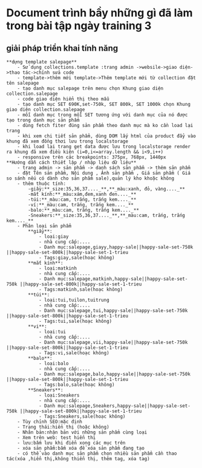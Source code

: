 # Document trình bầy những gì đã làm trong bài tập ngày training 3
## giải pháp triển khai tính năng
    **dựng template salepage**
        - Sử dụng collections.template :trang admin ->websile->giao diện->thao tác->chỉnh sửa code
        - template->thêm mới template->Thêm template mới từ collection đặt tên salepage
        - tạo danh mục salepage trên menu chọn Khung giao diện collection.salepage
        - code giao diện hiển thị theo mẫu
        - tạo danh mục SET 690K,set-750k, SET 800k, SET 1000k chọn Khung giao diện collection.salepage
        - mỗi danh mục trong mỗi SET tương ứng với danh mục của nó được tạo trong danh mục sản phẩm
        - dùng fetch fiter đúng sản phẩm theo danh mục mà ko cần load lại trang
        - khi xem chi tiết sản phẩm, dùng DOM lấy html của product đẩy vào khung đã xem đồng thơi lưu trong localstorage
        - khi load lại trang get data được lưu trong localstorage render ra khung đã xem điều kiện (i=0,i<=array.length && i<9,i++)
        - responsive trên các breakpoints: 375px, 768px, 1440px
    **Hướng dẫn cách thiết lập / nhập liệu dữ liệu**
        - trang admin -> sản phẩm -> danh sách sản phẩm -> thêm sản phẩm
        - đặt Tên sản phẩm, Nội dung , Ảnh sản phẩm , Giá sản phẩm ( Giá so sánh nếu có dành cho sản phẩm sale),quản lý kho khoặc không
        - thêm thuộc tính:
            -giầy:**_size:35,36,37...._**,**_màu:xanh, đỏ, vàng...._**
            -mắt kính:**_màu:xám,đem,xanh đen...._**
            -túi:**_màu:cam, trắng, trắng kem...._**
            -ví:**_màu:cam, trắng, trắng kem...._**
            -balo:**_màu:cam, trắng, trắng kem...._**
            -Sneakers:**_size:35,36,37...._**,**_màu:cam, trắng, trắng kem...._**
        - Phân loại sản phẩm
            **giầy**:
                - loại:giay
                - nhà cung cấp:....
                - Danh mục:salepage,giayy,happy-sale||happy-sale-set-750k ||happy-sale-set-800k||happy-sale-set-1-trieu
                - Tags:giay,sale(hoạc không)
            **mắt kính**:
                - loại:matkinh
                - nhà cung cấp:....
                - Danh mục:salepage,matkinh,happy-sale||happy-sale-set-750k ||happy-sale-set-800k||happy-sale-set-1-trieu
                - Tags:matkinh,sale(hoạc không)
            **túi**:
                - loại:tui,tuilon,tuitrung
                - nhà cung cấp:....
                - Danh mục:salepage,tui,happy-sale||happy-sale-set-750k ||happy-sale-set-800k||happy-sale-set-1-trieu
                - Tags:tui,sale(hoạc không)
            **vi**:
                - loại:tui
                - nhà cung cấp:....
                - Danh mục:salepage,vii,happy-sale||happy-sale-set-750k ||happy-sale-set-800k||happy-sale-set-1-trieu
                - Tags:vi,sale(hoạc không)
            **balo**:
                - loại:balo
                - nhà cung cấp:....
                - Danh mục:salepage,balo,happy-sale||happy-sale-set-750k ||happy-sale-set-800k||happy-sale-set-1-trieu
                - Tags:balo,sale(hoạc không)
            **Sneakers**:
                - loại:Sneakers
                - nhà cung cấp:....
                - Danh mục:salepage,Sneakers,happy-sale||happy-sale-set-750k ||happy-sale-set-800k||happy-sale-set-1-trieu
                - Tags:Sneakers,sale(hoạc không)
        - Tùy chỉnh SEO:mặc định
        - Trạng thái:hiển thị (hoặc không)
        - Nhân bản:nhận bản với những sản phẩm cùng loại
        - Xem trên web: test hiển thị
        - lưu:bấm lưu khi điển xong các mục trên
        - xóa sản phẩm:bấm xóa để xóa sản phẩm đang tạo
        - có thể vào danh mục sản phẩm chọn nhiều sản phẩm cần thao tác(xóa ,hiển thị,không thiển thị, thêm tag, xóa tag)
    
